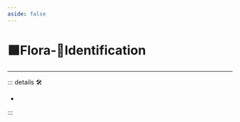 ```yaml
---
aside: false
---
```

# 🟩<ekos>Flora</ekos>-💜<anima>Identification</anima>

---

<!-- =================================================== -->
<!-- =================================================== -->
<!-- =================================================== -->
<!-- =================================================== -->
<!-- =================================================== -->
::: details 🛠

-

:::
